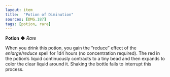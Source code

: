 ```yaml
---
layout: item
title:  "Potion of Diminution"
sources: [DMG.187]
tags: [potion, rare]
---
```


**Potion** ◆ *Rare*

When you drink this potion, you gain the “reduce” effect of the *enlarge/reduce* spell for 1d4 hours (no concentration required). The red in the potion’s liquid continuously contracts to a tiny bead and then expands to color the clear liquid around it. Shaking the bottle fails to interrupt this process.
